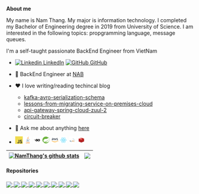 

**About me**

My name is Nam Thang. My major is information technology. I completed my Bachelor of Engineering degree in 2019 from University of Science. I am interested in the following topics: propgramming language, message queues. 

I'm a self-taught passionate BackEnd Engineer from VietNam

- [![Linkedin](https://i.stack.imgur.com/gVE0j.png) LinkedIn](https://www.linkedin.com/in/thangvynam/) [![GitHub](https://i.stack.imgur.com/tskMh.png) GitHub](https://github.com/thangvynam/) 

- 💼 BackEnd Engineer at [NAB](https://www.nab.com.au/)

- ❤️ I love writing/reading techincal blog
    - [kafka-avro-serialization-schema](https://www.linkedin.com/pulse/kafka-avro-serialization-schema-nam-thang/)
    - [lessons-from-migrating-service-on-premises-cloud](https://www.linkedin.com/pulse/lessons-from-migrating-service-on-premises-cloud-nam-thang/)
    - [api-gateway-spring-cloud-zuul-2](https://www.linkedin.com/pulse/api-gateway-spring-cloud-zuul-2-nam-thang/)
    - [circuit-breaker](https://www.linkedin.com/pulse/circuit-breaker-nam-thang/)
   
    
- 💬 Ask me about anything [here](https://github.com/thangvynam/thangvynam/issues)

- <code><img height="20" alt="javascript" src="https://raw.githubusercontent.com/github/explore/80688e429a7d4ef2fca1e82350fe8e3517d3494d/topics/javascript/javascript.png"></code>
<code><img height="20" alt="java" src="https://raw.githubusercontent.com/github/explore/80688e429a7d4ef2fca1e82350fe8e3517d3494d/topics/java/java.png"></code>
<code><img height="20" alt="go" src="https://raw.githubusercontent.com/github/explore/80688e429a7d4ef2fca1e82350fe8e3517d3494d/topics/go/go.png"></code>
<code><img height="20" alt="spring-boot" src="https://raw.githubusercontent.com/github/explore/80688e429a7d4ef2fca1e82350fe8e3517d3494d/topics/spring-boot/spring-boot.png"></code>
<code><img height="20" alt="aws" src="https://raw.githubusercontent.com/github/explore/80688e429a7d4ef2fca1e82350fe8e3517d3494d/topics/aws/aws.png"></code>
<code><img height="20" alt="react" src="https://raw.githubusercontent.com/github/explore/80688e429a7d4ef2fca1e82350fe8e3517d3494d/topics/react/react.png"></code>
<code><img height="20" alt="mysql" src="https://raw.githubusercontent.com/github/explore/80688e429a7d4ef2fca1e82350fe8e3517d3494d/topics/mysql/mysql.png"></code>
<code><img height="20" alt="redis" src="https://raw.githubusercontent.com/github/explore/80688e429a7d4ef2fca1e82350fe8e3517d3494d/topics/redis/redis.png"></code>   
 


| <a href="https://github.com/thangvynam"><img align="center" src="https://github-readme-stats.vercel.app/api?username=thangvynam&show_icons=true&include_all_commits=true&theme=buefy&hide_border=true" alt="NamThang's github stats" /></a> | <a href="https://github.com/thangvynam"><img align="center" src="https://github-readme-stats.vercel.app/api/top-langs/?username=thangvynam&layout=compact&theme=buefy&hide_border=true" /></a> |
| ------------- | ------------- |

#### Repositories

<a href="https://github.com/thangvynam/cdio-project">
  <!-- Change the `github-readme-stats.anuraghazra1.vercel.app` to `github-readme-stats.vercel.app`  -->
  <img align="center" src="https://github-readme-stats.anuraghazra1.vercel.app/api/pin/?username=thangvynam&repo=cdio-project&theme=dracula" />
</a>
<a href="https://github.com/thangvynam/forest-network">
  <!-- Change the `github-readme-stats.anuraghazra1.vercel.app` to `github-readme-stats.vercel.app`  -->
  <img align="center" src="https://github-readme-stats.anuraghazra1.vercel.app/api/pin/?username=thangvynam&repo=forest-network&theme=synthwave" />
</a>   

<a href="https://github.com/thangvynam/react-appchat-firebase">
  <!-- Change the `github-readme-stats.anuraghazra1.vercel.app` to `github-readme-stats.vercel.app`  -->
  <img align="center" src="https://github-readme-stats.anuraghazra1.vercel.app/api/pin/?username=thangvynam&repo=react-appchat-firebase&theme=cobalt" />
</a> 
<a href="https://github.com/thangvynam/annotation-generate-code">
  <!-- Change the `github-readme-stats.anuraghazra1.vercel.app` to `github-readme-stats.vercel.app`  -->
  <img align="center" src="https://github-readme-stats.anuraghazra1.vercel.app/api/pin/?username=thangvynam&repo=annotation-generate-code&theme=radical" />
</a>

<a href="https://github.com/thangvynam/spring-cloud-gateway">
  <!-- Change the `github-readme-stats.anuraghazra1.vercel.app` to `github-readme-stats.vercel.app`  -->
  <img align="center" src="https://github-readme-stats.anuraghazra1.vercel.app/api/pin/?username=thangvynam&repo=spring-cloud-gateway&theme=merko" />
</a>
<a href="https://github.com/thangvynam/simple-app">
  <!-- Change the `github-readme-stats.anuraghazra1.vercel.app` to `github-readme-stats.vercel.app`  -->
  <img align="center" src="https://github-readme-stats.anuraghazra1.vercel.app/api/pin/?username=thangvynam&repo=simple-app&theme=onedark" />
</a>

<a href="https://github.com/thangvynam/circuit-breaker-netflix-hystrix">
  <!-- Change the `github-readme-stats.anuraghazra1.vercel.app` to `github-readme-stats.vercel.app`  -->
  <img align="center" src="https://github-readme-stats.anuraghazra1.vercel.app/api/pin/?username=thangvynam&repo=circuit-breaker-netflix-hystrix&theme=gruvbox" />
<a href="https://github.com/thangvynam/transform-kafka">
  <!-- Change the `github-readme-stats.anuraghazra1.vercel.app` to `github-readme-stats.vercel.app`  -->
  <img align="center" src="https://github-readme-stats.anuraghazra1.vercel.app/api/pin/?username=thangvynam&repo=transform-kafka&theme=dark" />
</a>  

<a href="https://github.com/thangvynam/expression-calculation-java">
  <!-- Change the `github-readme-stats.anuraghazra1.vercel.app` to `github-readme-stats.vercel.app`  -->
  <img align="center" src="https://github-readme-stats.anuraghazra1.vercel.app/api/pin/?username=thangvynam&repo=expression-calculation-java&theme=onedark" />
</a>    
<a href="https://github.com/thangvynam/paint-project-cplusplus">
  <!-- Change the `github-readme-stats.anuraghazra1.vercel.app` to `github-readme-stats.vercel.app`  -->
  <img align="center" src="https://github-readme-stats.anuraghazra1.vercel.app/api/pin/?username=thangvynam&repo=paint-project-cplusplus&theme=highcontrast" />
</a>

